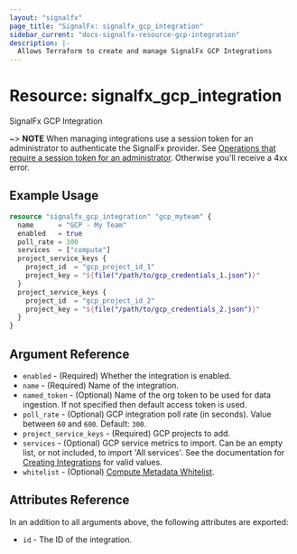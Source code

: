 ```yaml
---
layout: "signalfx"
page_title: "SignalFx: signalfx_gcp_integration"
sidebar_current: "docs-signalfx-resource-gcp-integration"
description: |-
  Allows Terraform to create and manage SignalFx GCP Integrations
---
```


# Resource: signalfx_gcp_integration

SignalFx GCP Integration

~> **NOTE** When managing integrations use a session token for an administrator to authenticate the SignalFx provider. See [Operations that require a session token for an administrator](https://dev.splunk.com/observability/docs/administration/authtokens#Operations-that-require-a-session-token-for-an-administrator). Otherwise you'll receive a 4xx error.

## Example Usage

```tf
resource "signalfx_gcp_integration" "gcp_myteam" {
  name      = "GCP - My Team"
  enabled   = true
  poll_rate = 300
  services  = ["compute"]
  project_service_keys {
    project_id  = "gcp_project_id_1"
    project_key = "${file("/path/to/gcp_credentials_1.json")}"
  }
  project_service_keys {
    project_id  = "gcp_project_id_2"
    project_key = "${file("/path/to/gcp_credentials_2.json")}"
  }
}
```

## Argument Reference

* `enabled` - (Required) Whether the integration is enabled.
* `name` - (Required) Name of the integration.
* `named_token` - (Optional) Name of the org token to be used for data ingestion. If not specified then default access token is used.
* `poll_rate` - (Optional) GCP integration poll rate (in seconds). Value between `60` and `600`. Default: `300`.
* `project_service_keys` - (Required) GCP projects to add.
* `services` - (Optional) GCP service metrics to import. Can be an empty list, or not included, to import 'All services'. See the documentation for [Creating Integrations](https://dev.splunk.com/observability/reference/api/integrations/latest#endpoint-create-integration) for valid values.
* `whitelist` - (Optional) [Compute Metadata Whitelist](https://docs.splunk.com/Observability/infrastructure/navigators/gcp.html#compute-engine-instance).

## Attributes Reference

In an addition to all arguments above, the following attributes are exported:

* `id` - The ID of the integration.
